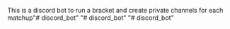 This is a discord bot to run a bracket and create private channels for each matchup"# discord_bot" 
"# discord_bot" 
"# discord_bot" 
